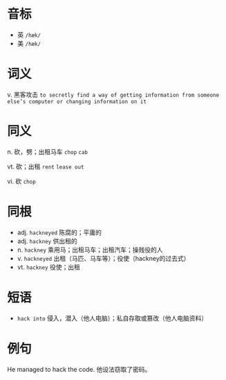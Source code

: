 # 音标

- 英 `/hæk/`
- 美 `/hæk/`

# 词义

v. 黑客攻击
`to secretly find a way of getting information from someone else’s computer or changing information on it`

# 同义

n. 砍，劈；出租马车
`chop` `cab`

vt. 砍；出租
`rent` `lease out`

vi. 砍
`chop`

# 同根

- adj. `hackneyed` 陈腐的；平庸的
- adj. `hackney` 供出租的
- n. `hackney` 乘用马；出租马车；出租汽车；操贱役的人
- v. `hackneyed` 出租（马匹、马车等）；役使（hackney的过去式）
- vt. `hackney` 役使；出租

# 短语

- `hack into` 侵入，潜入（他人电脑）；私自存取或篡改（他人电脑资料）

# 例句

He managed to hack the code.
他设法窃取了密码。


